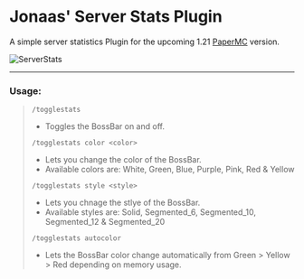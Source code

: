 # Jonaas' Server Stats Plugin
A simple server statistics Plugin for the upcoming 1.21 [PaperMC](https://papermc.io/downloads/paper) version.


![ServerStats](https://github.com/jonaasdev/ServerStats/assets/104238285/ca97ac4d-41df-4241-be2f-49c0138304a2)


---
### Usage:
> `/togglestats`
> * Toggles the BossBar on and off.
>
> `/togglestats color <color>`
> * Lets you change the color of the BossBar.
> * Available colors are: White, Green, Blue, Purple, Pink, Red & Yellow
> 
> `/togglestats style <style>`
> * Lets you chnage the stlye of the BossBar.
> * Available styles are: Solid, Segmented_6, Segmented_10, Segmented_12 & Segmented_20
>
> `/togglestats autocolor`
> * Lets the BossBar color change automatically from Green > Yellow > Red depending on memory usage.
